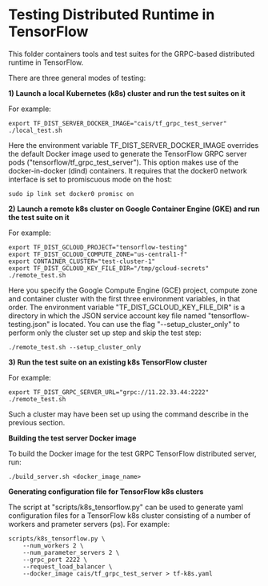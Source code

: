 # Testing Distributed Runtime in TensorFlow
This folder containers tools and test suites for the GRPC-based distributed runtime in TensorFlow.

There are three general modes of testing:

**1) Launch a local Kubernetes (k8s) cluster and run the test suites on it**

For example:

    export TF_DIST_SERVER_DOCKER_IMAGE="cais/tf_grpc_test_server"
    ./local_test.sh

Here the environment variable TF_DIST_SERVER_DOCKER_IMAGE overrides the default Docker image used to generate the TensorFlow GRPC server pods ("tensorflow/tf_grpc_test_server").
This option makes use of the docker-in-docker (dind) containers. It requires that the docker0 network interface is set to promiscuous mode on the host:

    sudo ip link set docker0 promisc on

**2) Launch a remote k8s cluster on Google Container Engine (GKE) and run the test suite on it**

For example:

    export TF_DIST_GCLOUD_PROJECT="tensorflow-testing"
    export TF_DIST_GCLOUD_COMPUTE_ZONE="us-central1-f"
    export CONTAINER_CLUSTER="test-cluster-1"
    export TF_DIST_GCLOUD_KEY_FILE_DIR="/tmp/gcloud-secrets"
    ./remote_test.sh

Here you specify the Google Compute Engine (GCE) project, compute zone and container cluster with the first three environment variables, in that order. The environment variable "TF_DIST_GCLOUD_KEY_FILE_DIR" is a directory in which the JSON service account key file named "tensorflow-testing.json" is located. You can use the flag "--setup_cluster_only" to perform only the cluster set up step and skip the test step:

    ./remote_test.sh --setup_cluster_only

**3) Run the test suite on an existing k8s TensorFlow cluster**

For example:

    export TF_DIST_GRPC_SERVER_URL="grpc://11.22.33.44:2222"
    ./remote_test.sh

Such a cluster may have been set up using the command describe in the previous section.


**Building the test server Docker image**

To build the Docker image for the test GRPC TensorFlow distributed server, run:

    ./build_server.sh <docker_image_name>


**Generating configuration file for TensorFlow k8s clusters**

The script at "scripts/k8s_tensorflow.py" can be used to generate yaml configuration files for a TensorFlow k8s cluster consisting of a number of workers and prameter servers (ps). For example:

    scripts/k8s_tensorflow.py \
        --num_workers 2 \
        --num_parameter_servers 2 \
        --grpc_port 2222 \
        --request_load_balancer \
        --docker_image cais/tf_grpc_test_server > tf-k8s.yaml
